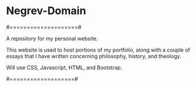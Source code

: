 # Negrev-Domain

#====================#

A repository for my personal website.

This website is used to host portions of my portfolio, along with a couple of essays that I have written concerning
philosophy, history, and theology.

Will use CSS, Javascript, HTML, and Bootstrap.

#===================#
